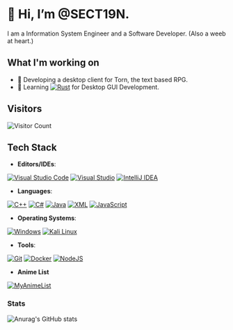 # 👋 Hi, I’m @SECT19N.
I am a Information System Engineer and a Software Developer. (Also a weeb at heart.)

## What I'm working on
- 🚀 Developing a desktop client for Torn, the text based RPG.
- 📖 Learning [![Rust](https://img.shields.io/badge/Rust-%23000000.svg?e&logo=rust&logoColor=white)](#) for Desktop GUI Development.

## Visitors
![Visitor Count](https://komarev.com/ghpvc/?username=SECT19N&style=flat&color=blueviolet)

## Tech Stack

- **Editors/IDEs**:
 
[![Visual Studio Code](https://custom-icon-badges.demolab.com/badge/Visual%20Studio%20Code-0078d7.svg?logo=vsc&logoColor=white)](#) [![Visual Studio](https://custom-icon-badges.demolab.com/badge/Visual%20Studio-5C2D91.svg?&logo=visual-studio&logoColor=white)](#) [![IntelliJ IDEA](https://img.shields.io/badge/IntelliJIDEA-000000.svg?logo=intellij-idea&logoColor=white)](#)
- **Languages**:

[![C++](https://img.shields.io/badge/C++-%2300599C.svg?logo=c%2B%2B&logoColor=white)](#) [![C#](https://custom-icon-badges.demolab.com/badge/C%23-%23239120.svg?logo=cshrp&logoColor=white)](#) [![Java](https://img.shields.io/badge/Java-%23ED8B00.svg?logo=openjdk&logoColor=white)](#) [![XML](https://img.shields.io/badge/XML-767C52?logo=xml&logoColor=fff)](#) [![JavaScript](https://img.shields.io/badge/JavaScript-F7DF1E?logo=javascript&logoColor=000)](#)
- **Operating Systems**:
  
[![Windows](https://custom-icon-badges.demolab.com/badge/Windows-0078D6?logo=windows11&logoColor=white)](#) [![Kali Linux](https://img.shields.io/badge/Kali%20Linux-557C94?logo=kalilinux&logoColor=fff)](#) 

- **Tools**:

[![Git](https://img.shields.io/badge/Git-F05032?logo=git&logoColor=fff)](#) [![Docker](https://img.shields.io/badge/Docker-2496ED?logo=docker&logoColor=fff)](#) [![NodeJS](https://img.shields.io/badge/Node.js-6DA55F?logo=node.js&logoColor=white)](#)

- **Anime List**

[![MyAnimeList](https://img.shields.io/badge/MyAnimeList-2E51A2?logo=myanimelist&logoColor=fff)](https://myanimelist.net/animelist/Section4617)
### Stats
![Anurag's GitHub stats](https://github-readme-stats.vercel.app/api?username=SECT19N&show_icons=true&theme=blueberry-duo)
